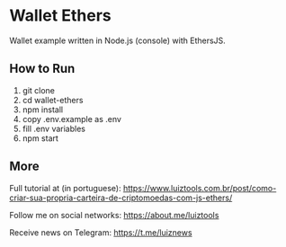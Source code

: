 # Wallet Ethers
Wallet example written in Node.js (console) with EthersJS.

## How to Run

1. git clone
2. cd wallet-ethers
3. npm install
4. copy .env.example as .env
5. fill .env variables
6. npm start

## More

Full tutorial at (in portuguese): https://www.luiztools.com.br/post/como-criar-sua-propria-carteira-de-criptomoedas-com-js-ethers/

Follow me on social networks: https://about.me/luiztools

Receive news on Telegram: https://t.me/luiznews